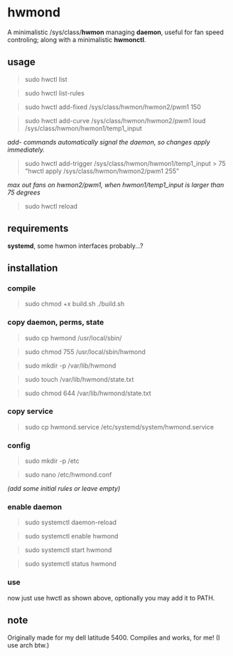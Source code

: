 # hwmond
A minimalistic /sys/class/**hwmon** managing **daemon**, useful for fan speed controling; along with a minimalistic **hwmonctl**.

## usage
>sudo hwctl list

>sudo hwctl list-rules

>sudo hwctl add-fixed /sys/class/hwmon/hwmon2/pwm1 150

>sudo hwctl add-curve /sys/class/hwmon/hwmon2/pwm1 loud /sys/class/hwmon/hwmon1/temp1_input

*add- commands automatically signal the daemon, so changes apply immediately.*

>sudo hwctl add-trigger /sys/class/hwmon/hwmon1/temp1_input > 75 "hwctl apply /sys/class/hwmon/hwmon2/pwm1 255"

*max out fans on hwmon2/pwm1, when hwmon1/temp1_input is larger than 75 degrees*

>sudo hwctl reload

## requirements
**systemd**, some hwmon interfaces probably...?

## installation
### compile
>sudo chmod +x build.sh
>./build.sh


### copy daemon, perms, state
>sudo cp hwmond /usr/local/sbin/

>sudo chmod 755 /usr/local/sbin/hwmond

>sudo mkdir -p /var/lib/hwmond

>sudo touch /var/lib/hwmond/state.txt

>sudo chmod 644 /var/lib/hwmond/state.txt

### copy service
>sudo cp hwmond.service /etc/systemd/system/hwmond.service

### config
>sudo mkdir -p /etc

>sudo nano /etc/hwmond.conf

*(add some initial rules or leave empty)*

### enable daemon
>sudo systemctl daemon-reload

>sudo systemctl enable hwmond

>sudo systemctl start hwmond

>sudo systemctl status hwmond

### use
now just use hwctl as shown above, optionally you may add it to PATH.

## note
Originally made for my dell latitude 5400. Compiles and works, for me! (I use arch btw.)
